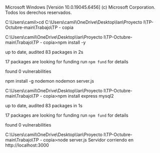 Microsoft Windows [Versión 10.0.19045.6456]
(c) Microsoft Corporation. Todos los derechos reservados.

C:\Users\camil>cd C:\Users\camil\OneDrive\Desktop\Ian\Proyecto I\TP-Octubre-main\Trabajo\TP - copia

C:\Users\camil\OneDrive\Desktop\Ian\Proyecto I\TP-Octubre-main\Trabajo\TP - copia>npm install -y

up to date, audited 83 packages in 2s

17 packages are looking for funding
  run `npm fund` for details

found 0 vulnerabilities


npm install -g nodemon
nodemon server.js


C:\Users\camil\OneDrive\Desktop\Ian\Proyecto I\TP-Octubre-main\Trabajo\TP - copia>npm install express mysql2

up to date, audited 83 packages in 1s

17 packages are looking for funding
  run `npm fund` for details

found 0 vulnerabilities

C:\Users\camil\OneDrive\Desktop\Ian\Proyecto I\TP-Octubre-main\Trabajo\TP - copia>node server.js
Servidor corriendo en http://localhost:3000



